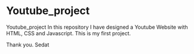 # Youtube_project
Youtube_project
In this repository I have designed a Youtube Website with HTML, CSS and Javascript. This is my first project.

Thank you.
Sedat

